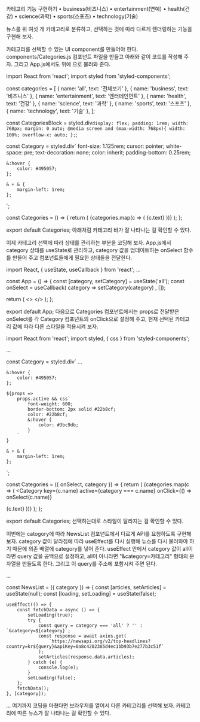 카테고리 기능 구현하기
• business(비즈니스)
• entertainment(연예)
• health(건강)
• science(과학)
• sports(스포츠)
• technology(기술)

뉴스를 위 여섯 개 카테고리로 분류하고, 선택하는 것에 따라 다르게 렌더링하는 기능을 구현해 보자.

카테고리를 선택할 수 있는 UI component를 만들어야 한다. components/Categories.js 컴포넌트 파일을 만들고 아래와 같이 코드를 작성해 주자. 그리고 App.js에서도 <NewsList /> 위에 <Categories />으로 불러와 준다.

import React from 'react';
import styled from 'styled-components';

const categories = [
{
name: 'all',
text: '전체보기'
},
{
name: 'business',
text: '비즈니스'
},
{
name: 'entertainment',
text: '엔터테인먼트'
},
{
name: 'health',
text: '건강'
},
{
name: 'science',
text: '과학'
},
{
name: 'sports',
text: '스포츠'
},
{
name: 'technology',
text: '기술'
},
];

const CategoriesBlock = styled.div`
display: flex;
padding: 1rem;
width: 768px;
margin: 0 auto;
@media screen and (max-width: 768px){
width: 100%;
overflow-x: auto;
};
`;

const Category = styled.div`
font-size: 1.125rem;
cursor: pointer;
white-space: pre;
text-decoration: none;
color: inherit;
padding-bottom: 0.25rem;

    &:hover {
        color: #495057;
    };

    & + & {
        margin-left: 1rem;
    };
`;

const Categories = () => {
return (
<CategoriesBlock>
{categories.map(c => (
<Category key={c.name}>{c.text}</Category>
))}
</CategoriesBlock>
);
};

export default Categories;
아래처럼 카테고리 바가 잘 나타나는 걸 확인할 수 있다.


이제 카테고리 선택에 따라 상태를 관리하는 부분을 코딩해 보자. App.js에서 category 상태를 useState로 관리하고, category 값을 업데이트하는 onSelect 함수를 만들어 주고 컴포넌트들에게 필요한 상태들을 전달한다.

import React, { useState, useCallback } from 'react';
...

const App = () => {
const [category, setCategory] = useState('all');
const onSelect = useCallback(
category => setCategory(category)
, []);

return (
<>
<Categories category={category} onSelect={onSelect} />
<NewsList category={category} />
</>
);
};

export default App;
다음으로 Categories 컴포넌트에서는 props로 전달받은 onSelect를 각 Category 컴포넌트의 onClick으로 설정해 주고, 현재 선택된 카테고리 값에 따라 다른 스타일을 적용시켜 보자.

import React from 'react';
import styled, { css } from 'styled-components';

...

const Category = styled.div`
...

    &:hover {
        color: #495057;
    };

    ${props =>
        props.active && css`
            font-weight: 600;
            border-bottom: 2px solid #22b8cf;
            color: #22b8cf;
            &:hover {
                color: #3bc9db;
            }
        `
    }

    & + & {
        margin-left: 1rem;
    };
`;

const Categories = ({ onSelect, category }) => {
return (
<CategoriesBlock>
{categories.map(c => (
<Category
key={c.name}
active={category === c.name}
onClick={() => onSelect(c.name)}
>
{c.text}
</Category>
))}
</CategoriesBlock>
);
};

export default Categories;
선택하는대로 스타일이 달라지는 걸 확인할 수 있다.



이번에는 catogory에 따라 NewsList 컴포넌트에서 다르게 API를 요청하도록 구현해 보자. category 값이 달라짐에 따라 useEffect를 다시 실행해 뉴스를 다시 불러와야 하기 때문에 의존 배열에 category를 넣어 준다. useEffect 안에서 category 값이 all이라면 query 값을 공백으로 설정하고, all이 아니라면 "&category=카테고리" 형태의 문자열을 만들도록 한다. 그리고 이 query를 주소에 포함시켜 주면 된다.

...

const NewsList = ({ category }) => {
const [articles, setArticles] = useState(null);
const [loading, setLoading] = useState(false);

    useEffect(() => {
        const fetchData = async () => {
            setLoading(true);
            try {
                const query = category === 'all' ? '' : `&category=${category}`;
                const response = await axios.get(
                    `https://newsapi.org/v2/top-headlines?country=kr${query}&apiKey=0a8c4202385d4ec1bb93b7e277b3c51f`
                );
                setArticles(response.data.articles);
            } catch (e) {
                console.log(e);
            }
            setLoading(false);
        };
        fetchData();
    }, [category]);

...
여기까지 코딩을 마쳤다면 브라우저를 열어서 다른 카테고리를 선택해 보자. 카테고리에 따른 뉴스가 잘 나타나는 걸 확인할 수 있다.



